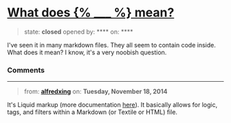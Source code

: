 # [What does {% ___ %} mean?](https://github.com/jekyll/jekyll-help/issues/199)

> state: **closed** opened by: **** on: ****

I&#x27;ve seen it in many markdown files. They all seem to contain code inside. What does it mean? I know, it&#x27;s a very noobish question.

### Comments

---
> from: [**alfredxing**](https://github.com/jekyll/jekyll-help/issues/199#issuecomment-63602043) on: **Tuesday, November 18, 2014**

It&#x27;s Liquid markup (more documentation [here](http://docs.shopify.com/themes/liquid-documentation/basics)). It basically allows for logic, tags, and filters within a Markdown (or Textile or HTML) file.
